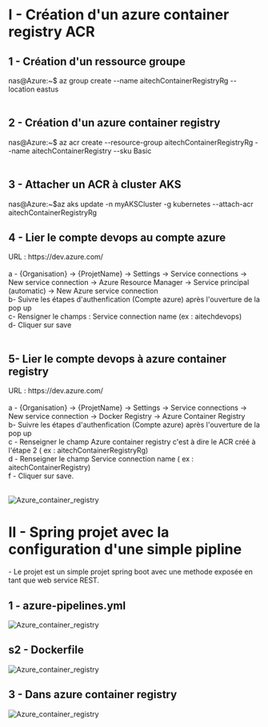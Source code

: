 <h1>I - Création d'un azure container registry ACR </h2>
<h2>1 - Création d'un ressource groupe</h2>
    nas@Azure:~$ az group create --name aitechContainerRegistryRg --location eastus<br/><br/>
<h2>2 - Création d'un azure container registry</h2>
    nas@Azure:~$ az acr create --resource-group aitechContainerRegistryRg --name aitechContainerRegistry --sku Basic<br/><br/>
<h2>3 - Attacher un ACR à cluster AKS</h2>
   nas@Azure:~$az aks update -n myAKSCluster -g kubernetes --attach-acr aitechContainerRegistryRg<br/>
<h2>4 - Lier le compte devops au compte azure</h2>
    URL : https://dev.azure.com/<br/><br/>
    a - {Organisation} -> {ProjetName} -> Settings -> Service connections -> New service connection -> Azure Resource Manager -> Service principal (automatic) -> New Azure service         connection<br/>
    b- Suivre les étapes d'authenfication (Compte azure) après l'ouverture de la pop up <br/>
    c- Rensigner le champs : Service connection name (ex : aitechdevops)<br/>
    d- Cliquer sur save<br/><br/>
 <h2>5- Lier le compte devops à azure container registry</h2>
    URL : https://dev.azure.com/<br/><br/>
    a - {Organisation} -> {ProjetName} -> Settings -> Service connections -> New service connection -> Docker Registry -> Azure Container Registry<br/>
    b- Suivre les étapes d'authenfication (Compte azure) après l'ouverture de la pop up<br/> 
    c - Renseigner le champ Azure container registry c'est à dire le ACR créé à l'étape 2 ( ex : aitechContainerRegistryRg)<br/> 
    d - Renseigner le champ Service connection name ( ex : aitechContainerRegistry)<br/>
    f - Cliquer sur save.<br/><br/>
    
  ![Azure_container_registry](https://user-images.githubusercontent.com/5339905/129707635-0687875a-b864-4427-a7ac-3c4f087ee8ad.jpg)<br/>
  
  <h1>II - Spring projet avec la configuration d'une simple pipline</h1>
  - Le projet est un simple projet spring boot avec une methode exposée en tant que web service REST.<br/>
  <h2>1 - azure-pipelines.yml</h2>
  
  ![Azure_container_registry](https://user-images.githubusercontent.com/5339905/129710018-1e2b36ab-70c7-46c6-896d-c5af3dda40a3.jpg)

  <h2>s2 - Dockerfile</h2> 
  
  ![Azure_container_registry](https://user-images.githubusercontent.com/5339905/129710267-f6380686-1c72-4ede-92a0-5efec13aea5c.jpg)


   <h2>3 - Dans azure container registry</h2>
   
  ![Azure_container_registry](https://user-images.githubusercontent.com/5339905/129710709-54be6a49-5102-45b7-9bea-caa64522520d.jpg)

    
